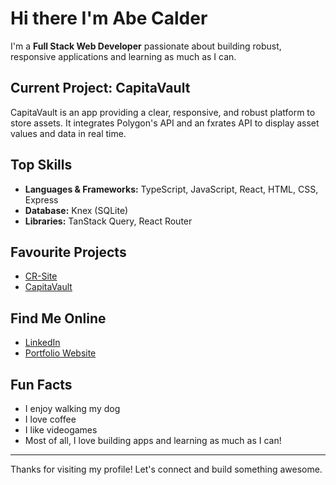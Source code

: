 # Hi there I'm Abe Calder

I'm a **Full Stack Web Developer** passionate about building robust, responsive applications and learning as much as I can.

## Current Project: CapitaVault
CapitaVault is an app providing a clear, responsive, and robust platform to store assets. It integrates Polygon's API and an fxrates API to display asset values and data in real time.

## Top Skills
- **Languages & Frameworks:** TypeScript, JavaScript, React, HTML, CSS, Express
- **Database:** Knex (SQLite)
- **Libraries:** TanStack Query, React Router

## Favourite Projects
- [CR-Site](#https://github.com/abe-calder/CR-Site) 
- [CapitaVault](#https://github.com/abe-calder/CapitaVault) 

## Find Me Online
- [LinkedIn](https://www.linkedin.com/in/abe-calder/)
- [Portfolio Website](https://abecalder.onrender.com/)

## Fun Facts
- I enjoy walking my dog 
- I love coffee 
- I like videogames 
- Most of all, I love building apps and learning as much as I can!

---

Thanks for visiting my profile! Let's connect and build something awesome.
